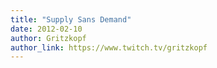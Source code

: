 ```yaml
---
title: "Supply Sans Demand"
date: 2012-02-10
author: Gritzkopf
author_link: https://www.twitch.tv/gritzkopf
---
```



